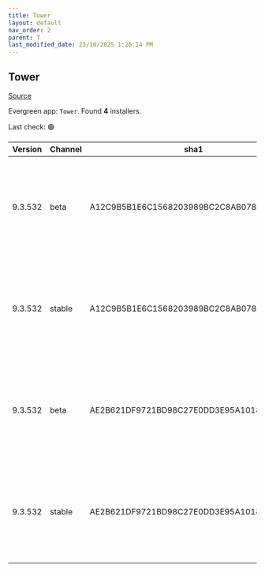 ```yaml
---
title: Tower
layout: default
nav_order: 2
parent: T
last_modified_date: 23/10/2025 1:26:14 PM
---
```


## Tower

[Source](https://www.git-tower.com/windows/)

Evergreen app: `Tower`. Found **4** installers.

Last check: 🟢

| Version | Channel | sha1                                     | Type | URI                                                                                                                                                  |
| ------- | ------- | ---------------------------------------- | ---- | ---------------------------------------------------------------------------------------------------------------------------------------------------- |
| 9.3.532 | beta    | A12C9B5B1E6C1568203989BC2C8AB07894856FEC | exe  | [https://www.git-tower.com/apps/tower3-win/532-afc7899a/Tower-9.3.532.exe](https://www.git-tower.com/apps/tower3-win/532-afc7899a/Tower-9.3.532.exe) |
| 9.3.532 | stable  | A12C9B5B1E6C1568203989BC2C8AB07894856FEC | exe  | [https://www.git-tower.com/apps/tower3-win/532-afc7899a/Tower-9.3.532.exe](https://www.git-tower.com/apps/tower3-win/532-afc7899a/Tower-9.3.532.exe) |
| 9.3.532 | beta    | AE2B621DF9721BD98C27E0DD3E95A1018D3FB03E | msi  | [https://www.git-tower.com/apps/tower3-win/532-afc7899a/Tower-9.3.532.msi](https://www.git-tower.com/apps/tower3-win/532-afc7899a/Tower-9.3.532.msi) |
| 9.3.532 | stable  | AE2B621DF9721BD98C27E0DD3E95A1018D3FB03E | msi  | [https://www.git-tower.com/apps/tower3-win/532-afc7899a/Tower-9.3.532.msi](https://www.git-tower.com/apps/tower3-win/532-afc7899a/Tower-9.3.532.msi) |
